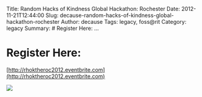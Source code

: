 Title: Random Hacks of Kindness Global Hackathon: Rochester
Date: 2012-11-21T12:44:00
Slug: decause-random-hacks-of-kindness-global-hackathon-rochester
Author: decause
Tags: legacy, foss@rit
Category: legacy
Summary: # Register Here: ... 

# Register Here:
[http://rhoktheroc2012.eventbrite.com](http://rhoktheroc2012.eventbrite.com)

![](http://foss.rit.edu/files/rhokflyer2012_0.png)


